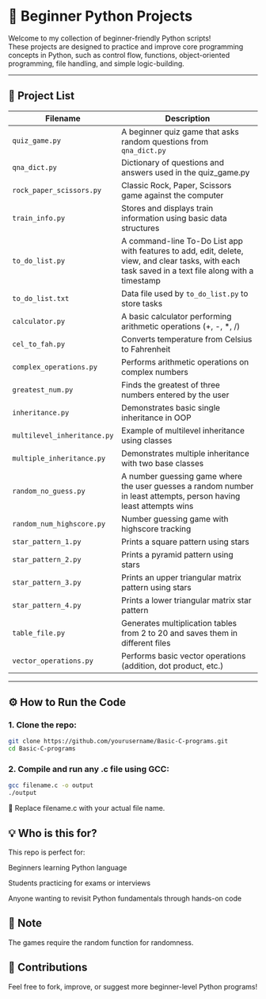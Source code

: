 # 🐍 Beginner Python Projects

Welcome to my collection of beginner-friendly Python scripts!  
These projects are designed to practice and improve core programming concepts in Python, such as control flow, functions, object-oriented programming, file handling, and simple logic-building.

---

## 📂 Project List

| Filename | Description |
|----------|-------------|
| `quiz_game.py` | A beginner quiz game that asks random questions from `qna_dict.py` |
| `qna_dict.py` | Dictionary of questions and answers used in the quiz_game.py |
| `rock_paper_scissors.py` | Classic Rock, Paper, Scissors game against the computer |
| `train_info.py` | Stores and displays train information using basic data structures |
| `to_do_list.py` | A command-line To-Do List app with features to add, edit, delete, view, and clear tasks, with each task saved in a text file along with a timestamp |
| `to_do_list.txt` | Data file used by `to_do_list.py` to store tasks |
| `calculator.py` | A basic calculator performing arithmetic operations (+, -, *, /) |
| `cel_to_fah.py` | Converts temperature from Celsius to Fahrenheit |
| `complex_operations.py` | Performs arithmetic operations on complex numbers |
| `greatest_num.py` | Finds the greatest of three numbers entered by the user |
| `inheritance.py` | Demonstrates basic single inheritance in OOP |
| `multilevel_inheritance.py` | Example of multilevel inheritance using classes |
| `multiple_inheritance.py` | Demonstrates multiple inheritance with two base classes |
| `random_no_guess.py` | A number guessing game where the user guesses a random number in least attempts, person having least attempts wins |
| `random_num_highscore.py` | Number guessing game with highscore tracking |
| `star_pattern_1.py` | Prints a square pattern using stars |
| `star_pattern_2.py` | Prints a pyramid pattern using stars |
| `star_pattern_3.py` | Prints an upper triangular matrix pattern using stars |
| `star_pattern_4.py` | Prints a lower triangular matrix star pattern |
| `table_file.py` | Generates multiplication tables from 2 to 20 and saves them in different files |
| `vector_operations.py` | Performs basic vector operations (addition, dot product, etc.) |

---

## ⚙️ How to Run the Code

### 1. Clone the repo:
   ```bash
   git clone https://github.com/yourusername/Basic-C-programs.git
   cd Basic-C-programs
   ```
### 2. Compile and run any .c file using GCC:
   ```bash
   gcc filename.c -o output
   ./output
   ```
  🔁 Replace filename.c with your actual file name.
  

## 💡 Who is this for?
This repo is perfect for:

Beginners learning Python language

Students practicing for exams or interviews

Anyone wanting to revisit Python fundamentals through hands-on code


## 📌 Note

The games require the random function for randomness.


## 🙌 Contributions
Feel free to fork, improve, or suggest more beginner-level Python programs!
